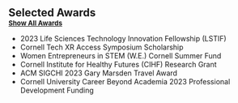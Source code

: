 <h2 style="margin: 20px 0px 10px;" id="awards">Selected Awards<a href="all_awards.html"><summary style="font-size: 13px;">Show All Awards</summary></a></h2> 

<ul>
  <li>2023 Life Sciences Technology Innovation Fellowship (LSTIF)</li>
  <li>Cornell Tech XR Access Symposium Scholarship</li>
  <li>Women Entrepreneurs in STEM (W.E.) Cornell Summer Fund</li>
  <li>Cornell Institute for Healthy Futures (CIHF) Research Grant</li>
  <li>ACM SIGCHI 2023 Gary Marsden Travel Award</li>  
  <li>Cornell University Career Beyond Academia 2023 Professional Development Funding</li>



</ul>
